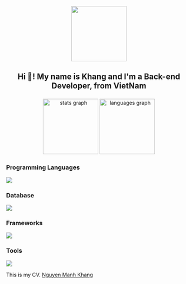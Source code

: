<div align="center">
  <img src="https://media.giphy.com/media/M9gbBd9nbDrOTu1Mqx/giphy.gif" width="150"/>

  <h2>Hi 👋! My name is Khang and I'm a Back-end Developer, from VietNam</h2>

###

<div align="center">
  <img src="https://harlestnguyen-readme-stats.vercel.app/api?username=harlestnguyen&hide_rank=true&show_icons=true&include_all_commits=true&count_private=true&theme=vue-dark&locale=en" height="150" alt="stats graph"  />
  <img src="https://harlestnguyen-readme-stats.vercel.app/api/top-langs?username=harlestnguyen&locale=en&layout=compact&card_width=320&langs_count=6&theme=vue-dark" height="150" alt="languages graph"  />
</div>

###

<div align="left">
  <h3>Programming Languages</h3>
    <img src="https://skillicons.dev/icons?i=cpp,c,cs,go,java,kotlin,python,typescript,js,bash,powershell,html,css,regex&theme=light" />
  <h3>Database</h3>
    <img src="https://skillicons.dev/icons?i=mysql,postgres,mongodb,redis,elasticsearch,firebase&theme=light" />
  <h3>Frameworks</h3>
    <img src="https://skillicons.dev/icons?i=dotnet,spring,django,express,nodejs,sklearn,pytorch,angular,react,jquery,wordpress&theme=light" />
  <h3>Tools</h3>
    <img src="https://skillicons.dev/icons?i=docker,git,github,gitlab,kafka,gradle,aws,gcp,linux,ubuntu,postman,anaconda,pycharm,idea,eclipse,visualstudio,vscode,cloudflare,figma,notion,stackoverflow,androidstudio,discord,vercel,vim&theme=light" />
</div>

</div>

This is my CV. [Nguyen Manh Khang](https://1drv.ms/b/s!AgZlM9Me3_vrgpcxmCTdHs9AEJz8Vw?e=qyZXkf)